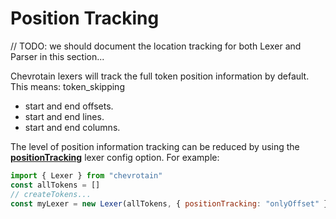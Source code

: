 # Position Tracking

// TODO: we should document the location tracking for both Lexer and Parser in this section...

Chevrotain lexers will track the full token position information by default.
This means:
token_skipping

-   start and end offsets.
-   start and end lines.
-   start and end columns.

The level of position information tracking can be reduced by using the [**positionTracking**](https://sap.github.io/chevrotain/documentation/4_7_0/interfaces/ilexerconfig.html#positiontracking) lexer config option.
For example:

```javascript
import { Lexer } from "chevrotain"
const allTokens = []
// createTokens...
const myLexer = new Lexer(allTokens, { positionTracking: "onlyOffset" })
```
